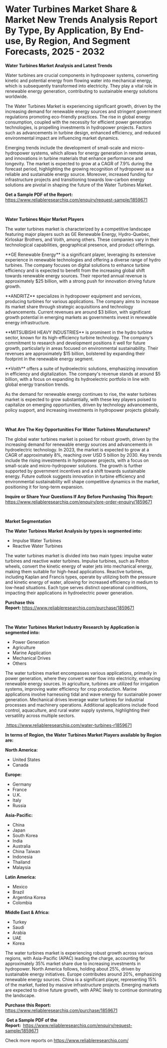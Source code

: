 <p><h1>Water Turbines Market Share & Market New Trends Analysis Report By Type, By Application, By End-use, By Region, And Segment Forecasts, 2025 - 2032</h1></p><p><strong>Water Turbines Market Analysis and Latest Trends</strong></p>
<p><p>Water turbines are crucial components in hydropower systems, converting kinetic and potential energy from flowing water into mechanical energy, which is subsequently transformed into electricity. They play a vital role in renewable energy generation, contributing to sustainable energy solutions worldwide. </p><p>The Water Turbines Market is experiencing significant growth, driven by the increasing demand for renewable energy sources and stringent government regulations promoting eco-friendly practices. The rise in global energy consumption, coupled with the necessity for efficient power generation technologies, is propelling investments in hydropower projects. Factors such as advancements in turbine design, enhanced efficiency, and reduced environmental impact are influencing market dynamics.</p><p>Emerging trends include the development of small-scale and micro-hydropower systems, which allows for energy generation in remote areas, and innovations in turbine materials that enhance performance and longevity. The market is expected to grow at a CAGR of 7.9% during the forecast period, highlighting the growing recognition of hydropower as a reliable and sustainable energy source. Moreover, increased funding for infrastructure projects and transitioning towards low-carbon energy solutions are pivotal in shaping the future of the Water Turbines Market.</p></p>
<p><strong>Get a Sample PDF of the Report:&nbsp;</strong> <a href="https://www.reliableresearchiq.com/enquiry/request-sample/1859671?utm_campaign=1842&utm_medium=2&utm_source=Github&utm_content=ia&utm_term=16022025&utm_id=water-turbines">https://www.reliableresearchiq.com/enquiry/request-sample/1859671</a></p>
<p>&nbsp;</p>
<p><strong>Water Turbines Major Market Players</strong></p>
<p><p>The water turbines market is characterized by a competitive landscape featuring major players such as GE Renewable Energy, Hydro-Quebec, Kirloskar Brothers, and Voith, among others. These companies vary in their technological capabilities, geographical presence, and product offerings.</p><p>**GE Renewable Energy** is a significant player, leveraging its extensive experience in renewable technologies and offering a diverse range of hydro turbines. The company focuses on digital solutions to enhance turbine efficiency and is expected to benefit from the increasing global shift towards renewable energy sources. Their reported annual revenue is approximately $25 billion, with a strong push for innovation driving future growth.</p><p>**ANDRITZ** specializes in hydropower equipment and services, producing turbines for various applications. The company aims to increase its market share through strategic acquisitions and technology advancements. Current revenues are around $3 billion, with significant growth potential in emerging markets as governments invest in renewable energy infrastructure.</p><p>**MITSUBISHI HEAVY INDUSTRIES** is prominent in the hydro turbine sector, known for its high-efficiency turbine technology. The company's commitment to research and development positions it well for future growth, particularly in areas focused on environmental sustainability. Their revenues are approximately $15 billion, bolstered by expanding their footprint in the renewable energy segment.</p><p>**Voith** offers a suite of hydroelectric solutions, emphasizing innovation in efficiency and digitalization. The company's revenue stands at around $5 billion, with a focus on expanding its hydroelectric portfolio in line with global energy transition trends.</p><p>As the demand for renewable energy continues to rise, the water turbines market is expected to grow substantially, with these key players poised to capitalize on emerging opportunities, driven by technology advancements, policy support, and increasing investments in hydropower projects globally.</p></p>
<p>&nbsp;</p>
<p><strong>What Are The Key Opportunities For Water Turbines Manufacturers?</strong></p>
<p><p>The global water turbines market is poised for robust growth, driven by the increasing demand for renewable energy sources and advancements in hydroelectric technology. In 2023, the market is expected to grow at a CAGR of approximately 8%, reaching over USD 5 billion by 2030. Key trends include the rising investments in hydropower projects, with a focus on small-scale and micro-hydropower solutions. The growth is further supported by government incentives and a shift towards sustainable energy. Future outlook suggests innovation in turbine efficiency and environmental sustainability will shape competitive dynamics in the market, positioning it for long-term expansion.</p></p>
<p><strong>Inquire or Share Your Questions If Any Before Purchasing This Report:</strong> <a href="https://www.reliableresearchiq.com/enquiry/pre-order-enquiry/1859671?utm_campaign=1842&utm_medium=2&utm_source=Github&utm_content=ia&utm_term=16022025&utm_id=water-turbines">https://www.reliableresearchiq.com/enquiry/pre-order-enquiry/1859671</a></p>
<p>&nbsp;</p>
<p><strong>Market Segmentation</strong></p>
<p><strong>The Water Turbines Market Analysis by types is segmented into:</strong></p>
<p><ul><li>Impulse Water Turbines</li><li>Reactive Water Turbines</li></ul></p>
<p><p>The water turbines market is divided into two main types: impulse water turbines and reactive water turbines. Impulse turbines, such as Pelton wheels, convert the kinetic energy of water jets into mechanical energy, making them suitable for high-head applications. Reactive turbines, including Kaplan and Francis types, operate by utilizing both the pressure and kinetic energy of water, allowing for increased efficiency in medium to low-head situations. Each type serves distinct operational conditions, impacting their applications in hydroelectric power generation.</p></p>
<p><strong>Purchase this Report:&nbsp;</strong><a href="https://www.reliableresearchiq.com/purchase/1859671?utm_campaign=1842&utm_medium=2&utm_source=Github&utm_content=ia&utm_term=16022025&utm_id=water-turbines">https://www.reliableresearchiq.com/purchase/1859671</a></p>
<p>&nbsp;</p>
<p><strong>The Water Turbines Market Industry Research by Application is segmented into:</strong></p>
<p><ul><li>Power Generation</li><li>Agriculture</li><li>Marine Application</li><li>Mechanical Drives</li><li>Others</li></ul></p>
<p><p>The water turbines market encompasses various applications, primarily in power generation, where they convert water flow into electricity, enhancing renewable energy sources. In agriculture, turbines are utilized for irrigation systems, improving water efficiency for crop production. Marine applications involve harnessing tidal and wave energy for sustainable power generation. Mechanical drives leverage water turbines for industrial processes and machinery operations. Additional applications include flood control, aquaculture, and rural water supply systems, highlighting their versatility across multiple sectors.</p></p>
<p><a href="https://www.reliableresearchiq.com/water-turbines-r1859671?utm_campaign=1842&utm_medium=2&utm_source=Github&utm_content=ia&utm_term=16022025&utm_id=water-turbines">&nbsp;https://www.reliableresearchiq.com/water-turbines-r1859671</a></p>
<p><strong>In terms of Region, the Water Turbines Market Players available by Region are:</strong></p>
<p>
    <p> <strong> North America: </strong>
        <ul>
            <li>United States</li>
            <li>Canada</li>
        </ul>
        </p> 
    <p> <strong> Europe: </strong>
        <ul>
            <li>Germany</li>
            <li>France</li>
            <li>U.K.</li>
            <li>Italy</li>
            <li>Russia</li>
        </ul>
        </p> 
    <p> <strong> Asia-Pacific: </strong>
        <ul>
            <li>China</li>
            <li>Japan</li>
            <li>South Korea</li>
            <li>India</li>
            <li>Australia</li>
            <li>China Taiwan</li>
            <li>Indonesia</li>
            <li>Thailand</li>
            <li>Malaysia</li>
        </ul>
        </p> 
    <p> <strong> Latin America: </strong>
        <ul>
            <li>Mexico</li>
            <li>Brazil</li>
            <li>Argentina Korea</li>
            <li>Colombia</li>
        </ul>
        </p> 
    <p> <strong> Middle East & Africa: </strong>
        <ul>
            <li>Turkey</li>
            <li>Saudi</li>
            <li>Arabia</li>
            <li>UAE</li>
            <li>Korea</li>
        </ul>
    </p>
    </p>
<p><p>The water turbines market is experiencing robust growth across various regions, with Asia-Pacific (APAC) leading the charge, accounting for approximately 35% market share due to increasing investments in hydropower. North America follows, holding about 25%, driven by sustainable energy initiatives. Europe contributes around 20%, emphasizing renewable energy sources. China is a significant player, representing 15% of the market, fueled by massive infrastructure projects. Emerging markets are expected to drive future growth, with APAC likely to continue dominating the landscape.</p></p>
<p><strong>Purchase this Report: </strong><a href="https://www.reliableresearchiq.com/purchase/1859671?utm_campaign=1842&utm_medium=2&utm_source=Github&utm_content=ia&utm_term=16022025&utm_id=water-turbines">https://www.reliableresearchiq.com/purchase/1859671</a></p>
<p>&nbsp;<strong>Get a Sample PDF of the Report:&nbsp;&nbsp;</strong><a href="https://www.reliableresearchiq.com/enquiry/request-sample/1859671?utm_campaign=1842&utm_medium=2&utm_source=Github&utm_content=ia&utm_term=16022025&utm_id=water-turbines">https://www.reliableresearchiq.com/enquiry/request-sample/1859671</a></p>
<p><strong></strong></p>
<p>Check more reports on <a href="https://www.reliableresearchiq.com/?utm_campaign=1842&utm_medium=2&utm_source=Github&utm_content=ia&utm_term=16022025&utm_id=water-turbines">https://www.reliableresearchiq.com/</a></p>